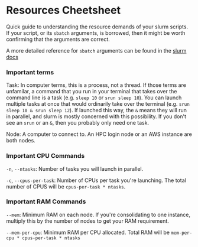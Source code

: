 # Resources Cheetsheet #
Quick guide to understanding the resource demands of your slurm scripts. If your script, or its `sbatch` arguments, is borrowed, then it might be worth confirming that the arguments are correct.

A more detailed reference for `sbatch` arguments can be found in the [slurm docs](https://slurm.schedmd.com/sbatch.html)

### Important terms ###
Task: In computer terms, this is a process, not a thread. If those terms are unfamilar, a command that you run in your terminal that takes over the command line is a task (e.g. `sleep 10` or `srun sleep 10`). You can launch multiple tasks at once that would ordinarily take over the terminal (e.g. `srun sleep 10 & srun sleep 12`). If launched this way, the `&` means they will run in parallel, and slurm is mostly concerned with this possibility. If you don't see an `srun` or an `&`, then you probably only need one task.

Node: A computer to connect to. An HPC login node or an AWS instance are both nodes.

### Important CPU Commands ###

`-n`, `--ntasks`: Number of tasks you will launch in parallel.

`-c`, `--cpus-per-task`: Number of CPUs per task you're launching. The total number of CPUS will be `cpus-per-task * ntasks`.

### Important RAM Commands ###

`--mem`: Minimum RAM on each node. If you're consolidating to one instance, multiply this by the number of nodes to get your RAM requirement.

`--mem-per-cpu`: Minimum RAM per CPU allocated. Total RAM will be `mem-per-cpu * cpus-per-task * ntasks`